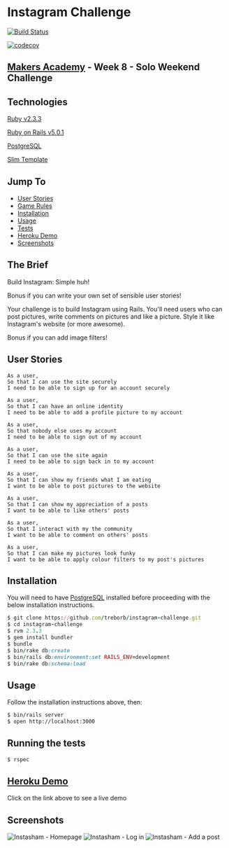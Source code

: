 # Instagram Challenge

[![Build Status](https://travis-ci.org/treborb/instagram-challenge.svg?branch=master)](https://travis-ci.org/treborb/instagram-challenge)

[![codecov](https://codecov.io/gh/treborb/instagram-challenge/branch/master/graph/badge.svg)](https://codecov.io/gh/treborb/instagram-challenge)

## [Makers Academy](http://www.makersacademy.com) - Week 8 - Solo Weekend Challenge

## Technologies
[Ruby v2.3.3](https://www.ruby-lang.org/en/)

[Ruby on Rails v5.0.1](http://rubyonrails.org/)

[PostgreSQL](https://www.postgresql.org/)

[Slim Template](http://slim-lang.com/)

## Jump To
* [User Stories](#user-stories)
* [Game Rules](#rules)
* [Installation](#install)
* [Usage](#usage)
* [Tests](#tests)
* [Heroku Demo](#demo)
* [Screenshots](#screenshots)

## The Brief

Build Instagram: Simple huh!

Bonus if you can write your own set of sensible user stories!

Your challenge is to build Instagram using Rails. You'll need users who can post pictures, write comments on pictures and like a picture. Style it like Instagram's website (or more awesome).

Bonus if you can add image filters!

## <a name="user-stories">User Stories</a>

```
As a user,
So that I can use the site securely
I need to be able to sign up for an account securely

As a user,
So that I can have an online identity
I need to be able to add a profile picture to my account

As a user,
So that nobody else uses my account
I need to be able to sign out of my account

As a user,
So that I can use the site again
I need to be able to sign back in to my account

As a user,
So that I can show my friends what I am eating
I want to be able to post pictures to the website

As a user,
So that I can show my appreciation of a posts
I want to be able to like others' posts

As a user,
So that I interact with my the community
I want to be able to comment on others' posts

As a user,
So that I can make my pictures look funky
I want to be able to apply colour filters to my post's pictures
```

## <a name="install">Installation</a>
You will need to have [PostgreSQL](https://www.postgresql.org/) installed before proceeding with the below installation instructions.
```ruby
$ git clone https://github.com/treborb/instagram-challenge.git
$ cd instagram-challenge
$ rvm 2.3.3
$ gem install bundler
$ bundle
$ bin/rake db:create
$ bin/rails db:environment:set RAILS_ENV=development
$ bin/rake db:schema:load
```

## <a name="usage">Usage</a>
Follow the installation instructions above, then:
```sh
$ bin/rails server
$ open http://localhost:3000
```

## <a name="tests">Running the tests</a>
```sh
$ rspec
```

## <a name="demo">[Heroku Demo](http://robs-instasham.herokuapp.com/)</a>
Click on the link above to see a live demo

## <a name="screenshots">Screenshots</a>

![Instasham - Homepage](http://0127599070f05b20f2ae-cf41a704c6c093350fcb8a1fb943b3e5.r25.cf5.rackcdn.com/github-readme-images/instasham/home.png)
![Instasham - Log in](http://0127599070f05b20f2ae-cf41a704c6c093350fcb8a1fb943b3e5.r25.cf5.rackcdn.com/github-readme-images/instasham/log-in.png)
![Instasham - Add a post](http://0127599070f05b20f2ae-cf41a704c6c093350fcb8a1fb943b3e5.r25.cf5.rackcdn.com/github-readme-images/instasham/add-post.png)
